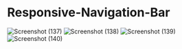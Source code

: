 # Responsive-Navigation-Bar
![Screenshot (137)](https://user-images.githubusercontent.com/87972338/232803066-7f64d894-ef48-43cb-9fff-ef029d8a26e3.png)
![Screenshot (138)](https://user-images.githubusercontent.com/87972338/232803111-30e5ecb8-02fd-461c-8a69-f5e25f3c9bcd.png)
![Screenshot (139)](https://user-images.githubusercontent.com/87972338/232803139-37b743dc-448f-4c3b-8208-67ff9bd4c5c6.png)
![Screenshot (140)](https://user-images.githubusercontent.com/87972338/232803164-2766f30a-535b-40b0-ac7b-6898e775934e.png)
